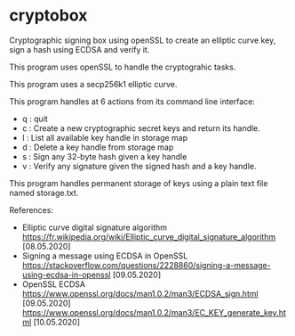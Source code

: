 # cryptobox
Cryptographic signing box using openSSL to create an elliptic curve key, sign a hash using ECDSA and verify it.

This program uses openSSL to handle the cryptograhic tasks.

This program uses a secp256k1 elliptic curve.

This program handles at 6 actions from its command line interface:
- q : quit
- c : Create a new cryptographic secret keys and return its handle. 
- l : List all available key handle in storage map
- d : Delete a key handle from storage map
- s : Sign any 32-byte hash given a key handle
- v : Verify any signature given the signed hash and a key handle.

This program handles permanent storage of keys using a plain text file named storage.txt.

References:
- Elliptic curve digital signature algorithm
  https://fr.wikipedia.org/wiki/Elliptic_curve_digital_signature_algorithm
  [08.05.2020]
- Signing a message using ECDSA in OpenSSL 
  https://stackoverflow.com/questions/2228860/signing-a-message-using-ecdsa-in-openssl
  [09.05.2020]
- OpenSSL ECDSA
  https://www.openssl.org/docs/man1.0.2/man3/ECDSA_sign.html
  [09.05.2020]
  https://www.openssl.org/docs/man1.0.2/man3/EC_KEY_generate_key.html
  [10.05.2020]
